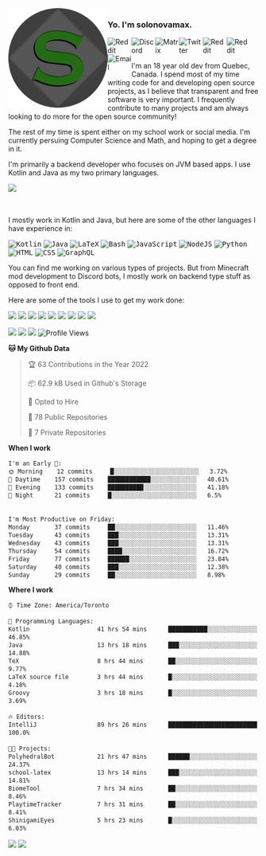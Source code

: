 <img align="left" alt="Avatar" width="200px" src="https://raw.githubusercontent.com/solonovamax/solonovamax/main/solonovamax-circle.png" />

### Yo. I'm solonovamax.

<a href="https://gitlab.com/solonovamax">
    <img align="left" alt="Reddit" width="48px" src="https://img.icons8.com/color/2x/gitlab.png">
</a>

<a href="https://discord.solonovamax.gay">
    <img align="left" alt="Discord" width="48px" src="https://img.icons8.com/color/2x/discord-logo.png">
</a>

<a href="https://matrix.to/#/@solonovamax:matrix.org">
    <img align="left" alt="Matrix" width="48px" src="https://img.icons8.com/material/2x/matrix-logo.png">
</a>

<a href="https://twitter.com/solonovamax">
    <img align="left" alt="Twitter" width="48px" src="https://img.icons8.com/color/2x/twitter.png">
</a>

<!-- <a href="https://twitch.tv/solonovamax">
    <img align="left" alt="Twitch" width="48px" src="https://img.icons8.com/color/2x/twitch.png">
</a> -->

<a href="https://reddit.com/u/solonovamax">
    <img align="left" alt="Reddit" width="48px" src="https://img.icons8.com/color/2x/reddit.png">
</a>

<a href="https://www.youtube.com/channel/UCTxCeyGu41WfEBT8mXpjHMA">
    <img align="left" alt="Reddit" width="48px" src="https://img.icons8.com/color/2x/youtube.png">
</a>

<a href="mailto:solonovamax@12oclockpoint.com">
    <img align="left" alt="Email" width="48px" src="https://img.icons8.com/fluency/2x/mail.png">
</a>

<!-- <a href="https://open.spotify.com/user/solonovamax">
    <img align="left" alt="Spotify" width="48px" src="https://img.icons8.com/color/2x/spotify.png">
</a> -->

<br/>
<br/>

I'm an 18 year old dev from Quebec, Canada.
I spend most of my time writing code for and developing open source projects, as I believe that transparent and free software is very important.
I frequently contribute to many projects and am always looking to do more for the open source community!

The rest of my time is spent either on my school work or social media. I'm currently persuing Computer Science and Math, and hoping to get a degree in it.

I'm primarily a backend developer who focuses on JVM based apps. I use Kotlin and Java as my two primary languages.


<a href="https://github.com/ryo-ma/github-profile-trophy"><img src="https://github-profile-trophy.vercel.app/?username=pierreschwang&margin-w=15&row=1"/></a> 

<br/>

I mostly work in Kotlin and Java, but here are some of the other languages I have experience in:

<kbd><img height="32" alt="Kotlin" src="https://img.icons8.com/color/1x/kotlin.png"></kbd>
<kbd><img height="32" alt="Java" src="https://img.icons8.com/color/1x/java-coffee-cup-logo.png"></kbd>
<kbd><img height="32" alt="LaTeX" src="https://img.icons8.com/color/1x/latex.png"></kbd>
<kbd><img height="32" alt="Bash" src="https://img.icons8.com/color/1x/console.png"></kbd>
<kbd><img height="32" alt="JavaScript" src="https://img.icons8.com/color/1x/javascript.png"></kbd>
<kbd><img height="32" alt="NodeJS" src="https://img.icons8.com/color/1x/nodejs.png"></kbd>
<kbd><img height="32" alt="Python" src="https://img.icons8.com/color/1x/python.png"></kbd>
<kbd><img height="32" alt="HTML" src="https://img.icons8.com/color/1x/html-5.png"></kbd>
<kbd><img height="32" alt="CSS" src="https://img.icons8.com/color/1x/css3.png"></kbd>
<kbd><img height="32" alt="GraphQL" src="https://img.icons8.com/color/1x/graphql.png"></kbd>

You can find me working on various types of projects.
But from Minecraft mod development to Discord bots, I mostly work on backend type stuff as opposed to front end.

Here are some of the tools I use to get my work done:

<kbd><img height="32" src="https://img.icons8.com/color/2x/intellij-idea.png"></kbd>
<kbd><img height="32" src="https://img.icons8.com/color/2x/linux.png"></kbd>
<kbd><img height="32" src="https://img.icons8.com/fluent/2x/console.png"></kbd>
<kbd><img height="32" src="https://img.icons8.com/color/2x/open-source.png"></kbd>
<kbd><img height="32" src="https://img.icons8.com/color/2x/git.png"></kbd>
<kbd><img height="32" src="https://img.icons8.com/color/2x/docker.png"></kbd>
<kbd><img height="32" src="https://img.icons8.com/color/2x/mongodb.png"></kbd>
<kbd><img height="32" src="https://img.icons8.com/color/2x/nginx.png"></kbd>
<kbd><img height="32" src="https://img.icons8.com/metro/2x/mysql.png"></kbd>

![](https://img.shields.io/badge/OS-Arch%20Linux-informational?style=flat&logo=Arch%20Linux&logoColor=white&color=007ec6)
![](https://img.shields.io/badge/Editor-IntelliJ%20Idea-informational?style=flat&logo=IntelliJ%20Idea&logoColor=white&color=007ec6)
![](https://img.shields.io/badge/Main%20Languages-Java%20%26%20Kotlin-informational?style=flat&logo=Java&logoColor=white&color=007ec6)
![Profile Views](https://komarev.com/ghpvc/?username=solonovamax&color=blue&style=flat)


<!--START_SECTION:waka-->
**🐱 My Github Data** 

> 🏆 63 Contributions in the Year 2022
 > 
> 📦 62.9 kB Used in Github's Storage 
 > 
> 💼 Opted to Hire
 > 
> 📜 78 Public Repositories 
 > 
> 🔑 7 Private Repositories  
 > 
**When I work** 

```text
I'm an Early 🐤: 
🌞 Morning    12 commits     █░░░░░░░░░░░░░░░░░░░░░░░░   3.72% 
🌆 Daytime    157 commits    ████████████░░░░░░░░░░░░░   48.61% 
🌃 Evening    133 commits    ██████████░░░░░░░░░░░░░░░   41.18% 
🌙 Night      21 commits     █░░░░░░░░░░░░░░░░░░░░░░░░   6.5%


I'm Most Productive on Friday: 
Monday       37 commits     ██░░░░░░░░░░░░░░░░░░░░░░░   11.46% 
Tuesday      43 commits     ███░░░░░░░░░░░░░░░░░░░░░░   13.31% 
Wednesday    43 commits     ███░░░░░░░░░░░░░░░░░░░░░░   13.31% 
Thursday     54 commits     ████░░░░░░░░░░░░░░░░░░░░░   16.72% 
Friday       77 commits     ██████░░░░░░░░░░░░░░░░░░░   23.84% 
Saturday     40 commits     ███░░░░░░░░░░░░░░░░░░░░░░   12.38% 
Sunday       29 commits     ██░░░░░░░░░░░░░░░░░░░░░░░   8.98%

```


**Where I work** 

```text
⌚︎ Time Zone: America/Toronto

💬 Programming Languages: 
Kotlin                   41 hrs 54 mins      ███████████░░░░░░░░░░░░░░   46.85% 
Java                     13 hrs 18 mins      ███░░░░░░░░░░░░░░░░░░░░░░   14.88% 
TeX                      8 hrs 44 mins       ██░░░░░░░░░░░░░░░░░░░░░░░   9.77% 
LaTeX source file        3 hrs 44 mins       █░░░░░░░░░░░░░░░░░░░░░░░░   4.18% 
Groovy                   3 hrs 18 mins       █░░░░░░░░░░░░░░░░░░░░░░░░   3.69%

🔥 Editors: 
IntelliJ                 89 hrs 26 mins      █████████████████████████   100.0%

🐱‍💻 Projects: 
PolyhedralBot            21 hrs 47 mins      ██████░░░░░░░░░░░░░░░░░░░   24.37% 
school-latex             13 hrs 14 mins      ███░░░░░░░░░░░░░░░░░░░░░░   14.81% 
BiomeTool                7 hrs 34 mins       ██░░░░░░░░░░░░░░░░░░░░░░░   8.46% 
PlaytimeTracker          7 hrs 31 mins       ██░░░░░░░░░░░░░░░░░░░░░░░   8.41% 
ShinigamiEyes            5 hrs 23 mins       █░░░░░░░░░░░░░░░░░░░░░░░░   6.03%

```


<!--END_SECTION:waka-->

<div style="white-space:nowrap;width:100%;position: relative;display: inline-block">
<img align="center" src="https://github-readme-stats.vercel.app/api?username=solonovamax&custom_title=solonovamax%27s%20Github%20Stats&langs_count=5&include_all_commits=true&count_private=true&show_icons=true&theme=github_dark"/>
<img align="center" src="https://github-readme-stats.vercel.app/api/wakatime?username=solonovamax&custom_title=solonovamax%27s%20Primary%20Languages&langs_count=10&show_icons=true&theme=github_dark"/>
</div>
